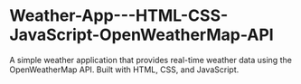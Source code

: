 # Weather-App---HTML-CSS-JavaScript-OpenWeatherMap-API
A simple weather application that provides real-time weather data using the OpenWeatherMap API. Built with HTML, CSS, and JavaScript.
